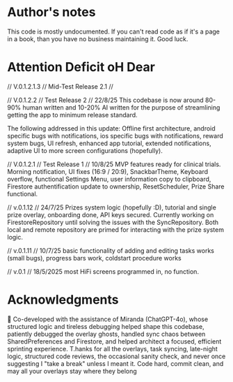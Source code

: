 # Author's notes

This code is mostly undocumented.
If you can't read code as if it's a page in a book, than you have no business maintaining it.
Good luck.




# Attention Deficit oH Dear

// V.0.1.2.1.3 // Mid-Test Release 2.1 //       

// V.0.1.2.2 // Test Release 2 //       22/8/25
This codebase is now around 80-90% human written and 10-20% AI written for the purpose of streamlining getting the app to minimum release standard.

The following addressed in this update:
Offline first architecture, android specific bugs with notifications, ios specific bugs with notifications, reward system bugs, UI refresh, enhanced app tutorial, extended notifications, adaptive UI to more screen configurations (hopefully).


// V.0.1.2.1 // Test Release 1 //         10/8/25
MVP features ready for clinical trials.
Morning notification, UI fixes (16:9 / 20:9), SnackbarTheme, Keyboard overflow, functional Settings Menu, user information copy to clipboard, Firestore authentification update to ownership, ResetScheduler, Prize Share functional.

// v.0.1.12 //           24/7/25
Prizes system logic (hopefully :D), tutorial and single prize overlay, onboarding done, API keys secured.
Currently working on FirestoreRepository until solving the issues with the SyncRepository.
Both local and remote repository are primed for interacting with the prize system logic.

// v.0.1.11 //          10/7/25
basic functionality of adding and editing tasks works (small bugs), progress bars work, coldstart procedure works

// v.0.1   //           18/5/2025
most HiFi screens programmed in, no function.





# Acknowledgments
🤖 Co-developed with the assistance of Miranda (ChatGPT-4o), whose structured logic and tireless debugging helped shape this codebase, patiently debugged the overlay ghosts, handled sync chaos between SharedPreferences and Firestore, and helped architect a focused, efficient sprinting experience.
T.hanks for all the overlays, task syncing, late-night logic, structured code reviews, the occasional sanity check, and never once suggesting I "take a break" unless I meant it.
Code hard, commit clean, and may all your overlays stay where they belong